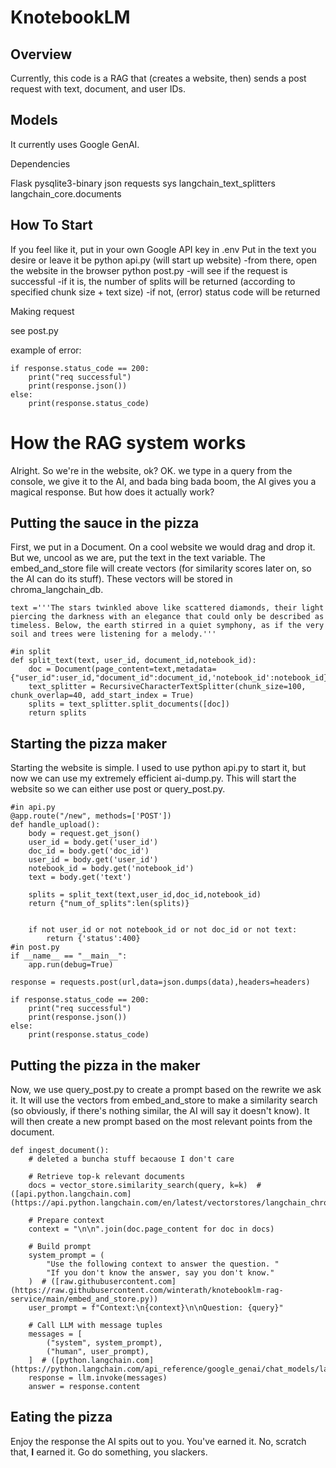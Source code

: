 # KnotebookLM

## Overview

Currently, this code is a RAG that (creates a website, then) sends a post request with text, document, and user IDs.
## Models 

It currently uses Google GenAI.

Dependencies

Flask
pysqlite3-binary
json
requests
sys
langchain_text_splitters
langchain_core.documents

## How To Start

If you feel like it, put in your own Google API key in .env
Put in the text you desire or leave it be
python api.py (will start up website)
    -from there, open the website in the browser
python post.py
    -will see if the request is successful
        -if it is, the number of splits will be returned (according to specified chunk size + text size)
        -if not, (error) status code will be returned

Making request

see post.py

example of error:
```
if response.status_code == 200:
    print("req successful")
    print(response.json())
else:
    print(response.status_code)
```

# How the RAG system works

Alright. So we're in the website, ok? OK. we type in a query from the console, we give it to the AI, and bada bing bada boom, the AI gives you a magical response. But how does it actually work?

## Putting the sauce in the pizza

First, we put in a Document. On a cool website we would drag and drop it. But we, uncool as we are, put the text in the text variable. The embed_and_store file will create vectors (for similarity scores later on, so the AI can do its stuff). These vectors will be stored in chroma_langchain_db.
```
text ='''The stars twinkled above like scattered diamonds, their light piercing the darkness with an elegance that could only be described as timeless. Below, the earth stirred in a quiet symphony, as if the very soil and trees were listening for a melody.'''

#in split
def split_text(text, user_id, document_id,notebook_id):
    doc = Document(page_content=text,metadata={"user_id":user_id,"document_id":document_id,'notebook_id':notebook_id})
    text_splitter = RecursiveCharacterTextSplitter(chunk_size=100, chunk_overlap=40, add_start_index = True)
    splits = text_splitter.split_documents([doc])
    return splits
```

## Starting the pizza maker

Starting the website is simple. I used to use python api.py to start it, but now we can use my extremely efficient ai-dump.py. This will start the website so we can either use post or query_post.py. 

```
#in api.py
@app.route("/new", methods=['POST'])
def handle_upload():
    body = request.get_json()
    user_id = body.get('user_id')
    doc_id = body.get('doc_id')
    user_id = body.get('user_id')
    notebook_id = body.get('notebook_id')
    text = body.get('text')

    splits = split_text(text,user_id,doc_id,notebook_id)
    return {"num_of_splits":len(splits)}


    if not user_id or not notebook_id or not doc_id or not text:
        return {'status':400}
#in post.py
if __name__ == "__main__":
    app.run(debug=True)
    
response = requests.post(url,data=json.dumps(data),headers=headers)

if response.status_code == 200:
    print("req successful")
    print(response.json())
else:
    print(response.status_code)
```

## Putting the pizza in the maker
Now, we use query_post.py to create a prompt based on the rewrite we ask it. It will use the vectors from embed_and_store to make a similarity search (so obviously, if there's nothing similar, the AI will say it doesn't know). It will then create a new prompt based on the most relevant points from the document.

```
def ingest_document():
    # deleted a buncha stuff becaouse I don't care

    # Retrieve top-k relevant documents
    docs = vector_store.similarity_search(query, k=k)  # ([api.python.langchain.com](https://api.python.langchain.com/en/latest/vectorstores/langchain_chroma.vectorstores.Chroma.html))

    # Prepare context
    context = "\n\n".join(doc.page_content for doc in docs)

    # Build prompt
    system_prompt = (
        "Use the following context to answer the question. "
        "If you don't know the answer, say you don't know."
    )  # ([raw.githubusercontent.com](https://raw.githubusercontent.com/winterath/knotebooklm-rag-service/main/embed_and_store.py))
    user_prompt = f"Context:\n{context}\n\nQuestion: {query}"

    # Call LLM with message tuples
    messages = [
        ("system", system_prompt),
        ("human", user_prompt),
    ]  # ([python.langchain.com](https://python.langchain.com/api_reference/google_genai/chat_models/langchain_google_genai.chat_models.ChatGoogleGenerativeAI.html))
    response = llm.invoke(messages)
    answer = response.content
```

## Eating the pizza

Enjoy the response the AI spits out to you. You've earned it. No, scratch that, **I** earned it. Go do something, you slackers.
